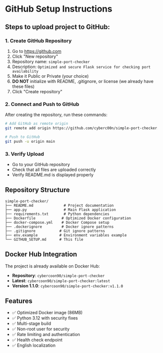 # GitHub Setup Instructions

## Steps to upload project to GitHub:

### 1. Create GitHub Repository
1. Go to https://github.com
2. Click "New repository"
3. Repository name: `simple-port-checker`
4. Description: `Optimized and secure Flask service for checking port availability`
5. Make it Public or Private (your choice)
6. **DO NOT** initialize with README, .gitignore, or license (we already have these files)
7. Click "Create repository"

### 2. Connect and Push to GitHub
After creating the repository, run these commands:

```bash
# Add GitHub as remote origin
git remote add origin https://github.com/cyberc00n/simple-port-checker.git

# Push to GitHub
git push -u origin main
```

### 3. Verify Upload
- Go to your GitHub repository
- Check that all files are uploaded correctly
- Verify README.md is displayed properly

## Repository Structure
```
simple-port-checker/
├── README.md              # Project documentation
├── app.py                 # Main Flask application
├── requirements.txt       # Python dependencies
├── Dockerfile            # Optimized Docker configuration
├── docker-compose.yml    # Docker Compose setup
├── .dockerignore         # Docker ignore patterns
├── .gitignore           # Git ignore patterns
├── env.example          # Environment variables example
└── GITHUB_SETUP.md      # This file
```

## Docker Hub Integration
The project is already available on Docker Hub:
- **Repository**: `cybercoon90/simple-port-checker`
- **Latest**: `cybercoon90/simple-port-checker:latest`
- **Version 1.1.0**: `cybercoon90/simple-port-checker:v1.1.0`

## Features
- ✅ Optimized Docker image (86MB)
- ✅ Python 3.12 with security fixes
- ✅ Multi-stage build
- ✅ Non-root user for security
- ✅ Rate limiting and authentication
- ✅ Health check endpoint
- ✅ English localization 